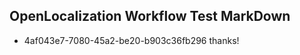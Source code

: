 ## OpenLocalization Workflow Test MarkDown
* 4af043e7-7080-45a2-be20-b903c36fb296 
thanks!<!--HONumber=Mar16_HO4-->
